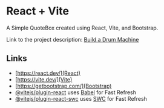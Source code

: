 # React + Vite

A Simple QuoteBox created using React, Vite, and Bootstrap.

Link to the project description: [Build a Drum Machine](https://www.freecodecamp.org/learn/front-end-development-libraries/front-end-development-libraries-projects/build-a-random-quote-machine)

## Links

- [https://react.dev/](React)
- [https://vite.dev/](Vite)
- [https://getbootstrap.com/](Bootstrap)
- [@vitejs/plugin-react](https://github.com/vitejs/vite-plugin-react/blob/main/packages/plugin-react/README.md) uses [Babel](https://babeljs.io/) for Fast Refresh
- [@vitejs/plugin-react-swc](https://github.com/vitejs/vite-plugin-react-swc) uses [SWC](https://swc.rs/) for Fast Refresh
